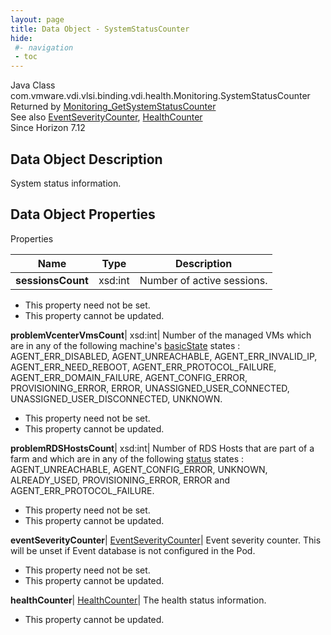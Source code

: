 ```yaml
---
layout: page
title: Data Object - SystemStatusCounter
hide:
 #- navigation
 - toc
---
```






Java Class
    com.vmware.vdi.vlsi.binding.vdi.health.Monitoring.SystemStatusCounter  
Returned by
     [Monitoring_GetSystemStatusCounter](vdi.health.Monitoring.md#getSystemStatusCounter)  
See also
     [EventSeverityCounter](vdi.health.Monitoring.EventSeverityCounter.md), [HealthCounter](vdi.health.Monitoring.HealthCounter.md)  
Since 
    Horizon 7.12

## Data Object Description 

System status information. 

## Data Object Properties

Properties

Name |  Type |  Description   
---|---|---  
**sessionsCount**|  xsd:int|  Number of active sessions.   


* This property need not be set.
* This property cannot be updated.

  
**problemVcenterVmsCount**|  xsd:int|  Number of the managed VMs which are in any of the following machine's [basicState](vdi.resources.Machine.MachineBase.md#basicState) states : AGENT_ERR_DISABLED, AGENT_UNREACHABLE, AGENT_ERR_INVALID_IP, AGENT_ERR_NEED_REBOOT, AGENT_ERR_PROTOCOL_FAILURE, AGENT_ERR_DOMAIN_FAILURE, AGENT_CONFIG_ERROR, PROVISIONING_ERROR, ERROR, UNASSIGNED_USER_CONNECTED, UNASSIGNED_USER_DISCONNECTED, UNKNOWN.   


* This property need not be set.
* This property cannot be updated.

  
**problemRDSHostsCount**|  xsd:int|  Number of RDS Hosts that are part of a farm and which are in any of the following [status](vdi.resources.RDSServer.RDSServerRuntimeData.md#status) states : AGENT_UNREACHABLE, AGENT_CONFIG_ERROR, UNKNOWN, ALREADY_USED, PROVISIONING_ERROR, ERROR and AGENT_ERR_PROTOCOL_FAILURE.   


* This property need not be set.
* This property cannot be updated.

  
**eventSeverityCounter**| [EventSeverityCounter](vdi.health.Monitoring.EventSeverityCounter.md)|  Event severity counter. This will be unset if Event database is not configured in the Pod.   


* This property need not be set.
* This property cannot be updated.

  
**healthCounter**| [HealthCounter](vdi.health.Monitoring.HealthCounter.md)|  The health status information.   


* This property cannot be updated.

  
  
  
  
  
  

